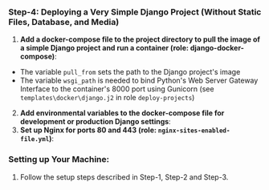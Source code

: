 ### Step-4: Deploying a Very Simple Django Project (Without Static Files, Database, and Media)
1. **Add a docker-compose file to the project directory to pull the image of a simple Django project and run a container (role: django-docker-compose)**:
 - The variable `pull_from` sets the path to the Django project's image
 - The variable `wsgi_path` is needed to bind Python's Web Server Gateway Interface to the container's 8000 port using Gunicorn (see `templates\docker\django.j2` in role `deploy-projects`)
2. **Add environmental variables to the docker-compose file for development or production Django settings**:
3. **Set up Nginx for ports 80 and 443 (role: `nginx-sites-enabled-file.yml`)**:

### Setting up Your Machine:
1. Follow the setup steps described in Step-1, Step-2 and Step-3.